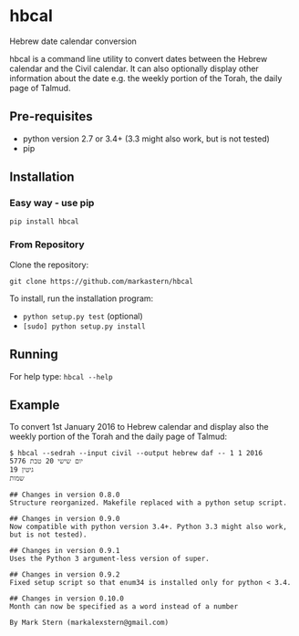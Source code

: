 # hbcal
Hebrew date calendar conversion

hbcal is a command line utility to convert dates between the Hebrew calendar and the Civil calendar. It can also optionally display other information about the date e.g. the weekly portion of the Torah, the daily page of Talmud.

## Pre-requisites
* python version 2.7 or 3.4+ (3.3 might also work, but is not tested)
* pip

## Installation

### Easy way - use pip

`pip install hbcal`
### From Repository
Clone the repository:
```
git clone https://github.com/markastern/hbcal
```
To install, run the installation program:

* `python setup.py test` (optional)
* `[sudo] python setup.py install`

## Running
For help type:
`hbcal --help`
## Example
To convert 1st January 2016 to Hebrew calendar and display also the weekly portion of the Torah and the daily page of Talmud:

```
$ hbcal --sedrah --input civil --output hebrew daf -- 1 1 2016
יום שישי 20 טבת 5776
גיטין 19
שמות

## Changes in version 0.8.0
Structure reorganized. Makefile replaced with a python setup script.

## Changes in version 0.9.0
Now compatible with python version 3.4+. Python 3.3 might also work, but is not tested).

## Changes in version 0.9.1
Uses the Python 3 argument-less version of super.

## Changes in version 0.9.2
Fixed setup script so that enum34 is installed only for python < 3.4.

## Changes in version 0.10.0
Month can now be specified as a word instead of a number

By Mark Stern (markalexstern@gmail.com)
